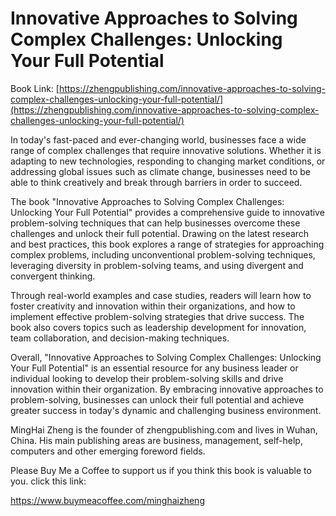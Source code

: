 # Innovative Approaches to Solving Complex Challenges: Unlocking Your Full Potential

Book Link: [https://zhengpublishing.com/innovative-approaches-to-solving-complex-challenges-unlocking-your-full-potential/](https://zhengpublishing.com/innovative-approaches-to-solving-complex-challenges-unlocking-your-full-potential/)

In today's fast-paced and ever-changing world, businesses face a wide range of complex challenges that require innovative solutions. Whether it is adapting to new technologies, responding to changing market conditions, or addressing global issues such as climate change, businesses need to be able to think creatively and break through barriers in order to succeed.

The book "Innovative Approaches to Solving Complex Challenges: Unlocking Your Full Potential" provides a comprehensive guide to innovative problem-solving techniques that can help businesses overcome these challenges and unlock their full potential. Drawing on the latest research and best practices, this book explores a range of strategies for approaching complex problems, including unconventional problem-solving techniques, leveraging diversity in problem-solving teams, and using divergent and convergent thinking.

Through real-world examples and case studies, readers will learn how to foster creativity and innovation within their organizations, and how to implement effective problem-solving strategies that drive success. The book also covers topics such as leadership development for innovation, team collaboration, and decision-making techniques.

Overall, "Innovative Approaches to Solving Complex Challenges: Unlocking Your Full Potential" is an essential resource for any business leader or individual looking to develop their problem-solving skills and drive innovation within their organization. By embracing innovative approaches to problem-solving, businesses can unlock their full potential and achieve greater success in today's dynamic and challenging business environment.

MingHai Zheng is the founder of zhengpublishing.com and lives in Wuhan, China. His main publishing areas are business, management, self-help, computers and other emerging foreword fields.

Please Buy Me a Coffee to support us if you think this book is valuable to you. click this link:

https://www.buymeacoffee.com/minghaizheng
